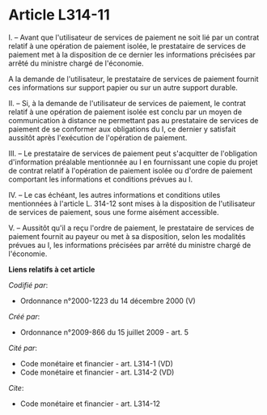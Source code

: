 # Article L314-11

I. – Avant que l'utilisateur de services de paiement ne soit lié par un contrat relatif à une opération de paiement isolée,
le prestataire de services de paiement met à la disposition de ce dernier les informations précisées par arrêté du ministre
chargé de l'économie.

A la demande de l'utilisateur, le prestataire de services de paiement fournit ces informations sur support papier ou sur un
autre support durable.

II. – Si, à la demande de l'utilisateur de services de paiement, le contrat relatif à une opération de paiement isolée est
conclu par un moyen de communication à distance ne permettant pas au prestataire de services de paiement de se conformer aux
obligations du I, ce dernier y satisfait aussitôt après l'exécution de l'opération de paiement.

III. – Le prestataire de services de paiement peut s'acquitter de l'obligation d'information préalable mentionnée au I en
fournissant une copie du projet de contrat relatif à l'opération de paiement isolée ou d'ordre de paiement comportant les
informations et conditions prévues au I.

IV. – Le cas échéant, les autres informations et conditions utiles mentionnées à l'article L. 314-12 sont mises à la
disposition de l'utilisateur de services de paiement, sous une forme aisément accessible.

V. – Aussitôt qu'il a reçu l'ordre de paiement, le prestataire de services de paiement fournit au payeur ou met à sa
disposition, selon les modalités prévues au I, les informations précisées par arrêté du ministre chargé de l'économie.

**Liens relatifs à cet article**

_Codifié par_:

  - Ordonnance n°2000-1223 du 14 décembre 2000 (V)

_Créé par_:

  - Ordonnance n°2009-866 du 15 juillet 2009 - art. 5

_Cité par_:

  - Code monétaire et financier - art. L314-1 (VD)
  - Code monétaire et financier - art. L314-2 (VD)

_Cite_:

  - Code monétaire et financier - art. L314-12
